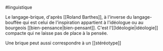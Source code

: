 #linguistique

Le langage-brique, d'après [[Roland Barthes]], à l'inverse du langage-bouffée qui est celui de l'inspiration appartient à l'idéologue ou au bourgeois [[bien-pensance|bien-pensant]]. C'est l'[[Idéologie|idéologie]] compacte qui ne laisse pas de place à la pensée.

Une brique peut aussi correspondre à un [[stéréotype]]

